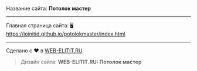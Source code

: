 Название сайта: **Потолок мастер**

------------

Главная страница сайта: 🖥️ https://ioinitid.github.io/potolokmaster/index.html

------------

Сделано с ❤️ в [WEB-ELITIT.RU](https://www.web-elitit.ru "Web-elitit.ru")
> Дизайн сайта: **WEB-ELITIT.RU: Потолок мастер**
